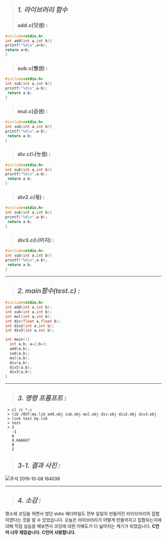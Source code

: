 > ## ***1. 라이브러리 함수***  
> ### add.c(덧셈) :

```c
#include<stdio.h>  
int add(int a,int b){  
printf("%d\n",a+b);  
return a+b;  
}  
```  
> ### sub.c(뺄셈) :

```c
#include<stdio.h>
int sub(int a,int b){
printf("%d\n",a-b);
 return a-b;
}  
```  
> ### mul.c(곱셈) :

```c
#include<stdio.h>
int sub(int a,int b){
printf("%d\n",a-b);
 return a-b;
}  
```  
> ### div.c(나눗셈) :

```c
#include<stdio.h>
int sub(int a,int b){
printf("%d\n",a-b);
 return a-b;
}  
```  
> ### div2.c(몫) :

```c
#include<stdio.h>
int sub(int a,int b){
printf("%d\n",a-b);
 return a-b;
}  
```  
> ### div3.c(나머지) :

```c
#include<stdio.h>
int sub(int a,int b){
printf("%d\n",a-b);
 return a-b;
}  
```  
  
* * *
> ## ***2. main함수(test.c) :***

```c
#include<stdio.h>
int add(int a,int b);
int sub(int a,int b);
int mul(int a,int b);
int div(float a,float b);
int div2(int a,int b);
int div3(int a,int b);

int main(){
  int a,b; a=2;b=3;
  add(a,b);
  sub(a,b);
  mul(a,b);
  div(a,b);
  div2(a,b);
  div3(a,b);
}
```   


   
     
* * *
> ## ***3. 명령 프롬프트 :***

```
 > cl /c *.c
 > lib /OUT:my.lib add.obj sub.obj mul.obj div.obj div2.obj div3.obj
 > link test my.lib
 > test
 > 5
   -1
   6
   0.666667
   0
   2
```

> ## ***3-1. 결과 사진 :***
![주석 2019-10-08 164038](https://user-images.githubusercontent.com/50895677/66376699-2cd12080-e9eb-11e9-8e09-ea358e34e570.png)
  
  
* * *
> ## ***4. 소감 :***  
평소에 코딩을 하면서 썼던 stdio 헤더파일도 전부 일일히 만들어진 라이브러리의 집합이였다는 것을 알 수 있었습니다.
오늘은 라이브러리가 어떻게 만들어지고 집합되는지에 대해 직접 실습을 해보면서 코딩에 대한 이해도가 더 넓어지는 계기가 되었습니다.
**C언어 너무 재밌습니다.** **C언어 사랑합니다.**

